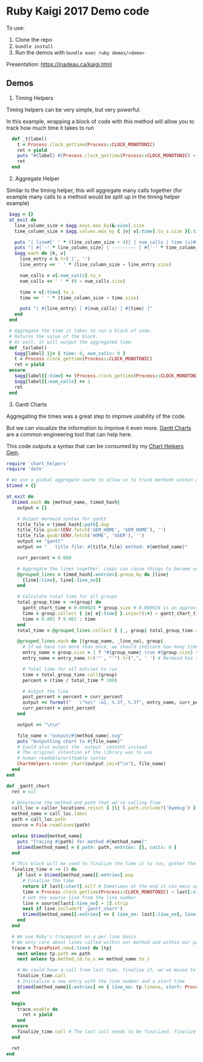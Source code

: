 # Ruby Kaigi 2017 Demo code

To use:

1. Clone the repo
2. `bundle install`
3. Run the demos with `bundle exec ruby demos/<demo>`

Presentation: https://jnadeau.ca/kaigi.html

Demos
---

1. Timing Helpers

Timing helpers can be very simple, but very powerful.

In this example, wrapping a block of code with this method will allow you to track how much time it takes to run

```ruby
  def _t(label)
    t = Process.clock_gettime(Process::CLOCK_MONOTONIC)
    ret = yield
    puts "#{label} #{Process.clock_gettime(Process::CLOCK_MONOTONIC) - t}"
    ret
  end
```

2. Aggregate Helper

Similar to the timing helper, this will aggregate many calls together (for example many calls to a method would be split up in the timing helper example)

```ruby
 $agg = {}
 at_exit do
   line_column_size = $agg.keys.max_by(&:size).size
   time_column_size = $agg.values.max_by { |v| v[:time].to_s.size }[:time].to_s.size

   puts "| line#{' ' * (line_column_size - 4)} | num_calls | time (s)#{' ' * (time_column_size - 8)} |"
   puts "| #{'-' * line_column_size} | --------- | #{'-' * time_column_size} |"
   $agg.each do |k, v|
     line_entry = k.tr('|', '')
     line_entry << ' ' * (line_column_size - line_entry.size)

     num_calls = v[:num_calls].to_s
     num_calls << ' ' * (9 - num_calls.size)

     time = v[:time].to_s
     time << ' ' * (time_column_size - time.size)

     puts "| #{line_entry} | #{num_calls} | #{time} |"
   end
 end

 # Aggregate the time it takes to run a block of code.
 # Returns the value of the block.
 # At exit, it will output the aggregated time.
 def _ta(label)
   $agg[label] ||= { time: 0, num_calls: 0 }
   t = Process.clock_gettime(Process::CLOCK_MONOTONIC)
   ret = yield
 ensure
   $agg[label][:time] += (Process.clock_gettime(Process::CLOCK_MONOTONIC) - t)
   $agg[label][:num_calls] += 1
   ret
 end
```

3. Gantt Charts

Aggregating the times was a great step to improve usability of the code.

But we can visualize the information to improve it even more. [Gantt Charts](https://en.wikipedia.org/wiki/Gantt_chart) are a common engineering tool that can help here.

This code outputs a syntax that can be consumed by my [Chart Helpers Gem](https://rubygems.org/gems/chart_helpers).

```ruby
require 'chart_helpers'
require 'date'

# We use a global aggregate cache to allow us to track methods within a loop all at once
$timed = {}

at_exit do
  $timed.each do |method_name, timed_hash|
    output = []

    # Output mermaid syntax for gantt
    title_file = timed_hash[:path].dup
    title_file.gsub!(ENV.fetch('GEM_HOME', 'GEM_HOME'), '')
    title_file.gsub!(ENV.fetch('HOME', 'USER'), '')
    output << "gantt"
    output << "   title file: #{title_file} method: #{method_name}"

    curr_percent = 0.000

    # Aggregate the lines together. Loops can cause things to become unweildly otherwise
    @grouped_lines = timed_hash[:entries].group_by do |line|
      [line[:line], line[:line_no]]
    end

    # Calculate total time for all groups
    total_group_time = ->(group) do
      gantt_chart_time = 0.000024 * group.size # 0.000024 is an approximation
      time = group.collect { |e| e[:time] }.inject(:+) - gantt_chart_time
      time < 0.001 ? 0.001 : time
    end
    total_time = @grouped_lines.collect { |_, group| total_group_time.call(group) }.inject(:+)

    @grouped_lines.each do |(group_name, _line_no), group|
      # If we have run more than once, we should indicate how many times something is called
      entry_name = group.size > 1 ? "#{group_name} (run #{group.size} times)" : group_name
      entry_name = entry_name.tr('"', "'").tr(",", ' ') # Mermaid has trouble with these

      # Total time for all entries to run
      time = total_group_time.call(group)
      percent = (time / total_time * 100)

      # Output the line
      post_percent = percent + curr_percent
      output << format("   \"%s\" :a1, %.3f, %.3f", entry_name, curr_percent, post_percent)
      curr_percent = post_percent
    end

    output << "\n\n"

    file_name = "output/#{method_name}.svg"
    puts "Outputting chart to #{file_name}"
    # Could also output the `output` content instead
    # The original intention of the library was to use
    # human readable/writeable syntax
    ChartHelpers.render_chart(output.join("\n"), file_name)
  end
end

def _gantt_chart
  ret = nil

  # Determine the method and path that we're calling from
  call_loc = caller_locations.reject { |l| l.path.include?('byebug') }.first
  method_name = call_loc.label
  path = call_loc.path
  source = File.readlines(path)

  unless $timed[method_name]
    puts "Tracing #{path} for method #{method_name}"
    $timed[method_name] = { path: path, entries: [], calls: 0 }
  end

  # This block will be used to finalize the time it to run, gather the line source, etc.
  finalize_time = -> () do
    if last = $timed[method_name][:entries].pop
      # Finalize the time
      return if last[:start].nil? # Sometimes at the end it can mess up
      time = Process.clock_gettime(Process::CLOCK_MONOTONIC) - last[:start]
      # Get the source line from the line number
      line = source[last[:line_no] - 1].strip
      next if line.include?('_gantt_chart')
      $timed[method_name][:entries] << { line_no: last[:line_no], line: line, time: time }
    end
  end

  # We use Ruby's tracepoint on a per line basis
  # We only care about lines called within our method and within our path
  trace = TracePoint.new(:line) do |tp|
    next unless tp.path == path
    next unless tp.method_id.to_s == method_name.to_s

    # We could have a call from last time, finalize it, we've moved to a new line
    finalize_time.call
    # Initialize a new entry with the line number and a start time
    $timed[method_name][:entries] << { line_no: tp.lineno, start: Process.clock_gettime(Process::CLOCK_MONOTONIC) }
  end

  begin
    trace.enable do
      ret = yield
    end
  ensure
    finalize_time.call # The last call needs to be finalized, finalize it here
  end

  ret
end
```
